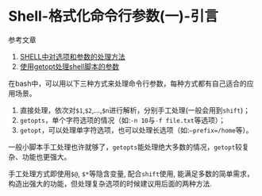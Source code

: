 # Shell-格式化命令行参数(一)-引言

参考文章

1. [SHELL中对选项和参数的处理方法](http://smilejay.com/2010/12/shell-handle-options/)
2. [使用getopt处理shell脚本的参数](http://wangxiaoyu.blog.51cto.com/922065/624159/)

在bash中，可以用以下三种方式来处理命令行参数，每种方式都有自己适合的应用场景。

1. 直接处理，依次对`$1`,`$2`,…,`$n`进行解析，分别手工处理(一般会用到`shift`)；
2. `getopts`，单个字符选项的情况（如:`-n 10`与`-f file.txt`等选项）；
3. `getopt`，可以处理单字符选项，也可以处理长选项（如:`–prefix=/home`等）。

一般小脚本手工处理也许就够了，`getopts`能处理绝大多数的情况，`getopt`较复杂、功能也更强大。

手工处理方式即使用`$@`, `$*`等隐含变量, 配合`shift`使用, 能满足多数的简单需求，构造出强大的功能，但处理复杂选项的时候建议用后面的两种方法.
